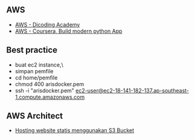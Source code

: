 ## AWS
- [AWS - Dicoding Academy](https://github.com/ArisOther/aws-dicoding)
- [AWS - Coursera, Build modern python App](https://github.com/ArisOther/deploy/blob/main/aws_coursera_pythonApp.md)

## Best practice
- buat ec2 instance,\
- simpan pemfile
- cd home/pemfile
- chmod 400 arisdocker.pem
- ssh -i "arisdocker.pem" ec2-user@ec2-18-141-182-137.ap-southeast-1.compute.amazonaws.com
 
## AWS Architect
- [Hosting website statis menggunakan S3 Bucket](https://www.dicoding.com/academies/266/tutorials/13472)
